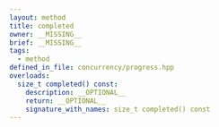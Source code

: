 ```yaml
---
layout: method
title: completed
owner: __MISSING__
brief: __MISSING__
tags:
  - method
defined_in_file: concurrency/progress.hpp
overloads:
  size_t completed() const:
    description: __OPTIONAL__
    return: __OPTIONAL__
    signature_with_names: size_t completed() const
---
```

